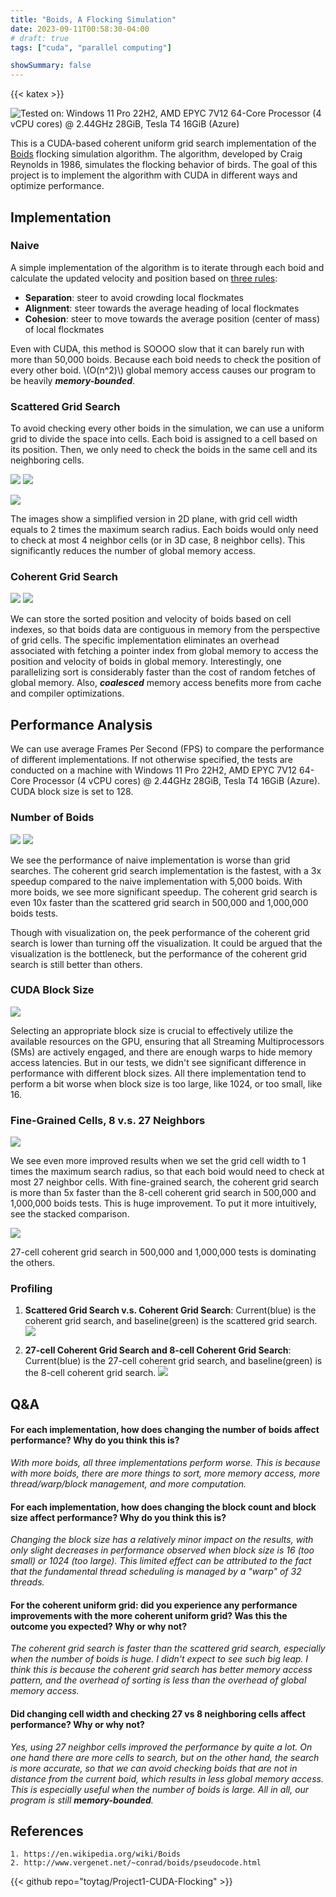 ```yaml
---
title: "Boids, A Flocking Simulation"
date: 2023-09-11T00:58:30-04:00
# draft: true
tags: ["cuda", "parallel computing"]

showSummary: false
---
```


{{< katex >}}

<!-- ## Introduction -->

![](img/demo.gif "Tested on: Windows 11 Pro 22H2, AMD EPYC 7V12 64-Core Processor (4 vCPU cores) @ 2.44GHz 28GiB, Tesla T4 16GiB (Azure)")

This is a CUDA-based coherent uniform grid search implementation of the [Boids](https://en.wikipedia.org/wiki/Boids) flocking simulation algorithm. The algorithm, developed by Craig Reynolds in 1986, simulates the flocking behavior of birds. The goal of this project is to implement the algorithm with CUDA in different ways and optimize performance.

## Implementation

### Naive

A simple implementation of the algorithm is to iterate through each boid and calculate the updated velocity and position based on [three rules](http://www.vergenet.net/~conrad/boids/pseudocode.html):

- **Separation**: steer to avoid crowding local flockmates
- **Alignment**: steer towards the average heading of local flockmates
- **Cohesion**: steer to move towards the average position (center of mass) of local flockmates

Even with CUDA, this method is SOOOO slow that it can barely run with more than 50,000 boids. Because each boid needs to check the position of every other boid. \\(O(n^2)\\) global memory access causes our program to be heavily ***memory-bounded***.

### Scattered Grid Search

To avoid checking every other boids in the simulation, we can use a uniform grid to divide the space into cells. Each boid is assigned to a cell based on its position. Then, we only need to check the boids in the same cell and its neighboring cells.

<img src="img/Boids-Ugrid-base.jpg" class="inline grid-w50" /> <img src="img/Boids-Ugrid-mark.jpg" class="inline grid-w50" />

![](img/scattered-impl.jpg)

The images show a simplified version in 2D plane, with grid cell width equals to 2 times the maximum search radius. Each boids would only need to check at most 4 neighbor cells (or in 3D case, 8 neighbor cells). This significantly reduces the number of global memory access.

### Coherent Grid Search

![](img/coherent-mem.png)
![](img/coherent-impl.jpg)

We can store the sorted position and velocity of boids based on cell indexes, so that boids data are contiguous in memory from the perspective of grid cells. The specific implementation eliminates an overhead associated with fetching a pointer index from global memory to access the position and velocity of boids in global memory. Interestingly, one parallelizing sort is considerably faster than the cost of random fetches of global memory. Also, ***coalesced*** memory access benefits more from cache and compiler optimizations.

## Performance Analysis

We can use average Frames Per Second (FPS) to compare the performance of different implementations. If not otherwise specified, the tests are conducted on a machine with Windows 11 Pro 22H2, AMD EPYC 7V12 64-Core Processor (4 vCPU cores) @ 2.44GHz 28GiB, Tesla T4 16GiB (Azure). CUDA block size is set to 128.

### Number of Boids

![](img/FPS%20with%20Visualization%20ON.svg)
![](img/FPS%20with%20Visualization%20OFF.svg)

We see the performance of naive implementation is worse than grid searches. The coherent grid search implementation is the fastest, with a 3x speedup compared to the naive implementation with 5,000 boids. With more boids, we see more significant speedup. The coherent grid search is even 10x faster than the scattered grid search in 500,000 and 1,000,000 boids tests.

Though with visualization on, the peek performance of the coherent grid search is lower than turning off the visualization. It could be argued that the visualization is the bottleneck, but the performance of the coherent grid search is still better than others.

### CUDA Block Size

![](img/FPS%20with%205,000%20Boids%20and%20Visualization%20OFF.svg)

Selecting an appropriate block size is crucial to effectively utilize the available resources on the GPU, ensuring that all Streaming Multiprocessors (SMs) are actively engaged, and there are enough warps to hide memory access latencies. But in our tests, we didn't see significant difference in performance with different block sizes. All there implementation tend to perform a bit worse when block size is too large, like 1024, or too small, like 16.

### Fine-Grained Cells, 8 v.s. 27 Neighbors

![](img/FPS%20with%20Visualization%20OFF,%208%20Grids%20v.s.%2027%20Grids%20Search.svg)

We see even more improved results when we set the grid cell width to 1 times the maximum search radius, so that each boid would need to check at most 27 neighbor cells. With fine-grained search, the coherent grid search is more than 5x faster than the 8-cell coherent grid search in 500,000 and 1,000,000 boids tests. This is huge improvement. To put it more intuitively, see the stacked comparison.

![](img/FPS%20with%20Visualization%20OFF,%208%20Grids%20v.s.%2027%20Grids%20Search,%20Stacked.svg)

27-cell coherent grid search in 500,000 and 1,000,000 tests is dominating the others.

### Profiling
1. **Scattered Grid Search v.s. Coherent Grid Search**: Current(blue) is the coherent grid search, and baseline(green) is the scattered grid search.
![](img/scattered-coherent.png)

2. **27-cell Coherent Grid Search and 8-cell Coherent Grid Search**: Current(blue) is the 27-cell coherent grid search, and baseline(green) is the 8-cell coherent grid search.
![](img/coherent-8-27.png)

## Q&A

<h4>For each implementation, how does changing the number of boids affect performance? Why do you think this is?</h4>

*With more boids, all three implementations perform worse. This is because with more boids, there are more things to sort, more memory access, more thread/warp/block management, and more computation.*

<h4>For each implementation, how does changing the block count and block size affect performance? Why do you think this is?</h4>

*Changing the block size has a relatively minor impact on the results, with only slight decreases in performance observed when block size is 16 (too small) or 1024 (too large). This limited effect can be attributed to the fact that the fundamental thread scheduling is managed by a "warp" of 32 threads.*

<h4>For the coherent uniform grid: did you experience any performance improvements with the more coherent uniform grid? Was this the outcome you expected? Why or why not?</h4>

*The coherent grid search is faster than the scattered grid search, especially when the number of boids is huge. I didn't expect to see such big leap. I think this is because the coherent grid search has better memory access pattern, and the overhead of sorting is less than the overhead of global memory access.*

<h4>Did changing cell width and checking 27 vs 8 neighboring cells affect performance? Why or why not?</h4>

*Yes, using 27 neighbor cells improved the performance by quite a lot. On one hand there are more cells to search, but on the other hand, the search is more accurate, so that we can avoid checking boids that are not in distance from the current boid, which results in less global memory access. This is especially useful when the number of boids is large. All in all, our program is still **memory-bounded**.*

## References

```
1. https://en.wikipedia.org/wiki/Boids
2. http://www.vergenet.net/~conrad/boids/pseudocode.html
```

{{< github repo="toytag/Project1-CUDA-Flocking" >}}
